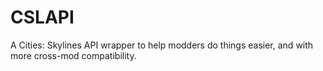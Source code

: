 # CSLAPI
A Cities: Skylines API wrapper to help modders do things easier, and with more cross-mod compatibility. 

